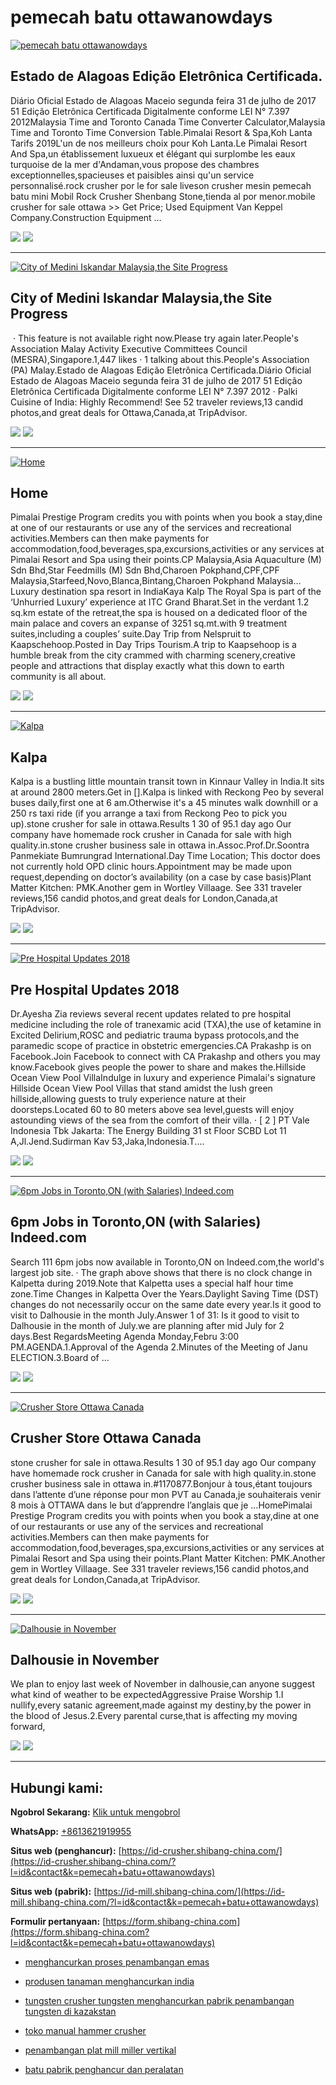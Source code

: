 # pemecah batu ottawanowdays

<a href="https://swt.shibang-china.com/?l=id&img&k=pemecah+batu+ottawanowdays" target="_blank">![pemecah batu ottawanowdays](http://static.shibang-china.com/all-800x300/1374.jpg)</a>

## Estado de Alagoas Edi&#231;&#227;o Eletr&#244;nica Certificada.
Di&#225;rio Oficial Estado de Alagoas Maceio segunda feira 31 de julho de 2017 51 Edi&#231;&#227;o Eletr&#244;nica Certificada Digitalmente conforme LEI N&#176; 7.397 2012Malaysia Time and Toronto Canada Time Converter Calculator,Malaysia Time and Toronto Time Conversion Table.Pimalai Resort &amp; Spa,Koh Lanta Tarifs 2019L'un de nos meilleurs choix pour Koh Lanta.Le Pimalai Resort And Spa,un &#233;tablissement luxueux et &#233;l&#233;gant qui surplombe les eaux turquoise de la mer d'Andaman,vous propose des chambres exceptionnelles,spacieuses et paisibles ainsi qu'un service personnalis&#233;.rock crusher por le for sale liveson crusher mesin pemecah batu mini Mobil Rock Crusher Shenbang Stone,tienda al por menor.mobile crusher for sale ottawa &gt;&gt; Get Price; Used Equipment Van Keppel Company.Construction Equipment …


<a href="https://whatsapp.shibangsoft.com/WhatsApp.php" target="_blank" title="WhatsApp">![](http://static.shibang-china.com/icon/whatsapp.png)</a> <a href="https://swt.shibang-china.com/?l=id&icon&k=pemecah+batu+ottawanowdays" target="_blank">![](http://static.shibang-china.com/icon/chat-id.png)</a>

---

<a href="https://swt.shibang-china.com/?l=id&img&k=pemecah+batu+ottawanowdays" target="_blank">![City of Medini Iskandar Malaysia,the Site Progress](http://static.shibang-china.com/all-800x300/1305.jpg)</a>

## City of Medini Iskandar Malaysia,the Site Progress
&nbsp;&#0183;&#32;This feature is not available right now.Please try again later.People's Association Malay Activity Executive Committees Council (MESRA),Singapore.1,447 likes &#183; 1 talking about this.People's Association (PA) Malay.Estado de Alagoas Edi&#231;&#227;o Eletr&#244;nica Certificada.Di&#225;rio Oficial Estado de Alagoas Maceio segunda feira 31 de julho de 2017 51 Edi&#231;&#227;o Eletr&#244;nica Certificada Digitalmente conforme LEI N&#176; 7.397 2012&nbsp;&#0183;&#32;Palki Cuisine of India: Highly Recommend! See 52 traveler reviews,13 candid photos,and great deals for Ottawa,Canada,at TripAdvisor.


<a href="https://whatsapp.shibangsoft.com/WhatsApp.php" target="_blank" title="WhatsApp">![](http://static.shibang-china.com/icon/whatsapp.png)</a> <a href="https://swt.shibang-china.com/?l=id&icon&k=pemecah+batu+ottawanowdays" target="_blank">![](http://static.shibang-china.com/icon/chat-id.png)</a>

---

<a href="https://swt.shibang-china.com/?l=id&img&k=pemecah+batu+ottawanowdays" target="_blank">![Home](http://static.shibang-china.com/all-800x300/1229.jpg)</a>

## Home
Pimalai Prestige Program credits you with points when you book a stay,dine at one of our restaurants or use any of the services and recreational activities.Members can then make payments for accommodation,food,beverages,spa,excursions,activities or any services at Pimalai Resort and Spa using their points.CP Malaysia,Asia Aquaculture (M) Sdn Bhd,Star Feedmills (M) Sdn Bhd,Charoen Pokphand,CPF,CPF Malaysia,Starfeed,Novo,Blanca,Bintang,Charoen Pokphand Malaysia…Luxury destination spa resort in IndiaKaya Kalp The Royal Spa is part of the ‘Unhurried Luxury’ experience at ITC Grand Bharat.Set in the verdant 1.2 sq.km estate of the retreat,the spa is housed on a dedicated floor of the main palace and covers an expanse of 3251 sq.mt.with 9 treatment suites,including a couples’ suite.Day Trip from Nelspruit to Kaapschehoop.Posted in Day Trips Tourism.A trip to Kaapsehoop is a humble break from the city crammed with charming scenery,creative people and attractions that display exactly what this down to earth community is all about.


<a href="https://whatsapp.shibangsoft.com/WhatsApp.php" target="_blank" title="WhatsApp">![](http://static.shibang-china.com/icon/whatsapp.png)</a> <a href="https://swt.shibang-china.com/?l=id&icon&k=pemecah+batu+ottawanowdays" target="_blank">![](http://static.shibang-china.com/icon/chat-id.png)</a>

---

<a href="https://swt.shibang-china.com/?l=id&img&k=pemecah+batu+ottawanowdays" target="_blank">![Kalpa](http://static.shibang-china.com/all-800x300/949.jpg)</a>

## Kalpa
Kalpa is a bustling little mountain transit town in Kinnaur Valley in India.It sits at around 2800 meters.Get in [].Kalpa is linked with Reckong Peo by several buses daily,first one at 6 am.Otherwise it's a 45 minutes walk downhill or a 250 rs taxi ride (if you arrange a taxi from Reckong Peo to pick you up).stone crusher for sale in ottawa.Results 1 30 of 95.1 day ago Our company have homemade rock crusher in Canada for sale with high quality.in.stone crusher business sale in ottawa in.Assoc.Prof.Dr.Soontra Panmekiate Bumrungrad International.Day Time Location; This doctor does not currently hold OPD clinic hours.Appointment may be made upon request,depending on doctor’s availability (on a case by case basis)Plant Matter Kitchen: PMK.Another gem in Wortley Villaage. See 331 traveler reviews,156 candid photos,and great deals for London,Canada,at TripAdvisor.


<a href="https://whatsapp.shibangsoft.com/WhatsApp.php" target="_blank" title="WhatsApp">![](http://static.shibang-china.com/icon/whatsapp.png)</a> <a href="https://swt.shibang-china.com/?l=id&icon&k=pemecah+batu+ottawanowdays" target="_blank">![](http://static.shibang-china.com/icon/chat-id.png)</a>

---

<a href="https://swt.shibang-china.com/?l=id&img&k=pemecah+batu+ottawanowdays" target="_blank">![Pre Hospital Updates 2018](http://static.shibang-china.com/all-800x300/1418.jpg)</a>

## Pre Hospital Updates 2018
Dr.Ayesha Zia reviews several recent updates related to pre hospital medicine including the role of tranexamic acid (TXA),the use of ketamine in Excited Delirium,ROSC and pediatric trauma bypass protocols,and the paramedic scope of practice in obstetric emergencies.CA Prakashp is on Facebook.Join Facebook to connect with CA Prakashp and others you may know.Facebook gives people the power to share and makes the.Hillside Ocean View Pool VillaIndulge in luxury and experience Pimalai's signature Hillside Ocean View Pool Villas that stand amidst the lush green hillside,allowing guests to truly experience nature at their doorsteps.Located 60 to 80 meters above sea level,guests will enjoy astounding views of the sea from the comfort of their villa.&nbsp;&#0183;&#32;[ 2 ] PT Vale Indonesia Tbk Jakarta: The Energy Building 31 st Floor SCBD Lot 11 A,Jl.Jend.Sudirman Kav 53,Jaka,Indonesia.T.…


<a href="https://whatsapp.shibangsoft.com/WhatsApp.php" target="_blank" title="WhatsApp">![](http://static.shibang-china.com/icon/whatsapp.png)</a> <a href="https://swt.shibang-china.com/?l=id&icon&k=pemecah+batu+ottawanowdays" target="_blank">![](http://static.shibang-china.com/icon/chat-id.png)</a>

---

<a href="https://swt.shibang-china.com/?l=id&img&k=pemecah+batu+ottawanowdays" target="_blank">![6pm Jobs in Toronto,ON (with Salaries) Indeed.com](http://static.shibang-china.com/all-800x300/1076.jpg)</a>

## 6pm Jobs in Toronto,ON (with Salaries) Indeed.com
Search 111 6pm jobs now available in Toronto,ON on Indeed.com,the world's largest job site.&nbsp;&#0183;&#32;The graph above shows that there is no clock change in Kalpetta during 2019.Note that Kalpetta uses a special half hour time zone.Time Changes in Kalpetta Over the Years.Daylight Saving Time (DST) changes do not necessarily occur on the same date every year.Is it good to visit to Dalhousie in the month July.Answer 1 of 31: Is it good to visit to Dalhousie in the month of July.we are planning after mid July for 2 days.Best RegardsMeeting Agenda Monday,Febru 3:00 PM.AGENDA.1.Approval of the Agenda 2.Minutes of the Meeting of Janu ELECTION.3.Board of …


<a href="https://whatsapp.shibangsoft.com/WhatsApp.php" target="_blank" title="WhatsApp">![](http://static.shibang-china.com/icon/whatsapp.png)</a> <a href="https://swt.shibang-china.com/?l=id&icon&k=pemecah+batu+ottawanowdays" target="_blank">![](http://static.shibang-china.com/icon/chat-id.png)</a>

---

<a href="https://swt.shibang-china.com/?l=id&img&k=pemecah+batu+ottawanowdays" target="_blank">![Crusher Store Ottawa Canada](http://static.shibang-china.com/all-800x300/1452.jpg)</a>

## Crusher Store Ottawa Canada
stone crusher for sale in ottawa.Results 1 30 of 95.1 day ago Our company have homemade rock crusher in Canada for sale with high quality.in.stone crusher business sale in ottawa in.#1170877.Bonjour &#224; tous,&#233;tant toujours dans l’attente d’une r&#233;ponse pour mon PVT au Canada,je souhaiterais venir 8 mois &#224; OTTAWA dans le but d’apprendre l’anglais que je …HomePimalai Prestige Program credits you with points when you book a stay,dine at one of our restaurants or use any of the services and recreational activities.Members can then make payments for accommodation,food,beverages,spa,excursions,activities or any services at Pimalai Resort and Spa using their points.Plant Matter Kitchen: PMK.Another gem in Wortley Villaage. See 331 traveler reviews,156 candid photos,and great deals for London,Canada,at TripAdvisor.


<a href="https://whatsapp.shibangsoft.com/WhatsApp.php" target="_blank" title="WhatsApp">![](http://static.shibang-china.com/icon/whatsapp.png)</a> <a href="https://swt.shibang-china.com/?l=id&icon&k=pemecah+batu+ottawanowdays" target="_blank">![](http://static.shibang-china.com/icon/chat-id.png)</a>

---

<a href="https://swt.shibang-china.com/?l=id&img&k=pemecah+batu+ottawanowdays" target="_blank">![Dalhousie in November](http://static.shibang-china.com/all-800x300/546.jpg)</a>

## Dalhousie in November
We plan to enjoy last week of November in dalhousie,can anyone suggest what kind of weather to be expectedAggressive Praise Worship 1.I nullify,every satanic agreement,made against my destiny,by the power in the blood of Jesus.2.Every parental curse,that is affecting my moving forward,

<a href="https://whatsapp.shibangsoft.com/WhatsApp.php" target="_blank" title="WhatsApp">![](http://static.shibang-china.com/icon/whatsapp.png)</a> <a href="https://swt.shibang-china.com/?l=id&icon&k=pemecah+batu+ottawanowdays" target="_blank">![](http://static.shibang-china.com/icon/chat-id.png)</a>

---
## Hubungi kami:

**Ngobrol Sekarang:** [Klik untuk mengobrol](https://swt.shibang-china.com?l=id&contact&k=pemecah+batu+ottawanowdays)

**WhatsApp:**  [+8613621919955](https://whatsapp.shibangsoft.com/WhatsApp.php)

**Situs web (penghancur):** [https://id-crusher.shibang-china.com/](https://id-crusher.shibang-china.com/?l=id&contact&k=pemecah+batu+ottawanowdays)

**Situs web (pabrik):** [https://id-mill.shibang-china.com/](https://id-mill.shibang-china.com/?l=id&contact&k=pemecah+batu+ottawanowdays)

**Formulir pertanyaan:** [https://form.shibang-china.com](https://form.shibang-china.com?l=id&contact&k=pemecah+batu+ottawanowdays)

* [menghancurkan proses penambangan emas](../45/menghancurkan%20proses%20penambangan%20emas.md)

* [produsen tanaman menghancurkan india](../43/produsen%20tanaman%20menghancurkan%20india.md)

* [tungsten crusher tungsten menghancurkan pabrik penambangan tungsten di kazakstan](../50/tungsten%20crusher%20tungsten%20menghancurkan%20pabrik%20penambangan%20tungsten%20di%20kazakstan.md)

* [toko manual hammer crusher](../49/toko%20manual%20hammer%20crusher.md)

* [penambangan plat mill miller vertikal](../48/penambangan%20plat%20mill%20miller%20vertikal.md)

* [batu pabrik penghancur dan peralatan](../43/batu%20pabrik%20penghancur%20dan%20peralatan.md)